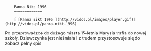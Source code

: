 
        Panna Nikt 1996 
        =============
        
        [![Panna Nikt 1996 ](http://vidos.pl/images/player.gif)](http://vidos.pl/panna-nikt-1996)
        
        
 Po przeprowadzce do dużego miasta 15-letnia Marysia trafia do nowej szkoły. Dziewczynka jest nieśmiała i z trudem przystosowuje się do zobacz pełny opis
    